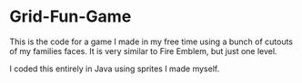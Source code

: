 # Grid-Fun-Game
This is the code for a game I made in my free time using a bunch of cutouts of my families faces. It is very similar to Fire Emblem, but just one level.

I coded this entirely in Java using sprites I made myself.
